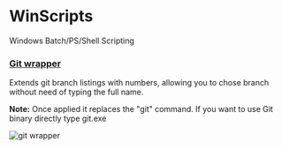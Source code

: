 # WinScripts
Windows Batch/PS/Shell Scripting


### [Git wrapper](https://github.com/maxwroc/WinScripts/blob/master/batch/git-wrapper.bat)
Extends git branch listings with numbers, allowing you to chose branch without need of typing the full name. 

**Note:** Once applied it replaces the "git" command. If you want to use Git binary directly type git.exe

![git wrapper](https://github.com/maxwroc/WinScripts/blob/master/batch/git-wrapper.png)
